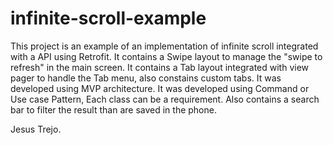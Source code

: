 # infinite-scroll-example
This project is an example of an implementation of infinite scroll integrated with a API using Retrofit.
It contains a Swipe layout to manage the "swipe to refresh" in the main screen.
It contains a Tab layout integrated with view pager to handle the Tab menu, also constains custom tabs.
It was developed using MVP architecture.
It was developed using Command or Use case Pattern, Each class can be a requirement.
Also contains a search bar to filter the result than are saved in the phone.


Jesus Trejo.
